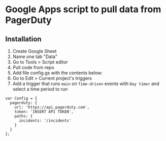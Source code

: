 # Google Apps script to pull data from PagerDuty

## Installation

1. Create Google Sheet
1. Name one tab "Data"
1. Go to Tools > Script editor
1. Pull code from repo
1. Add file config.gs with the contents below:
1. Go to Edit > Current project's triggers
1. Add a trigger that runs `main` on `Time-driven` events with `Day timer` and select a time period to run

```
var Config = {
  pagerduty: {
    url: 'https://api.pagerduty.com',
    token: 'INSERT API TOKEN',
    paths: {
      incidents: '/incidents'
    }
  }
};
```

